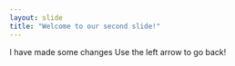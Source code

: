 ```yaml
---
layout: slide
title: "Welcome to our second slide!"
---
```

I have made some changes
Use the left arrow to go back!
